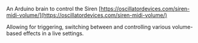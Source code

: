 An Arduino brain to control the Siren [https://oscillatordevices.com/siren-midi-volume/](https://oscillatordevices.com/siren-midi-volume/)

Allowing for triggering, switching between and controlling various volume-based effects in a live settings.
